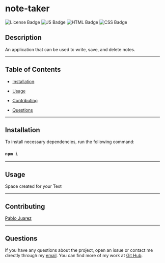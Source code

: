
  # note-taker
![License Badge](https://img.shields.io/badge/License-MIT-blue)
![JS Badge](https://img.shields.io/badge/JavaScript-63.4%25-yellow)
![HTML Badge](https://img.shields.io/badge/JavaScript-25.4%25-red)
![CSS Badge](https://img.shields.io/badge/JavaScript-100%25-green)
  
  ## Description

  An application that can be used to write, save, and delete notes.


---
  ## Table of Contents
  
  * [Installation](#installastion)

  * [Usage](#usage)

  * [Contributing](#contributing)

  * [Questions](#questions)


---
  ## Installation

  To install necessary dependencies, run the following command:
  
  ### ```npm i```


---
  ## Usage
 
  Space created for your Text


---  
  ## Contributing

   [Pablo Juarez](https://github.com/pabloivanjuarez)

  
---  
  ## Questions
  
  If you have any questions about the project, open an issue or contact me directly through my [email](mailto:weekdaypablo@gmail.com).
  You can find more of my work at [Git Hub](https://github.com/pabloivanjuarez).


